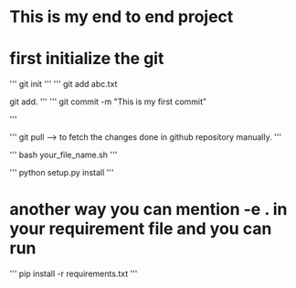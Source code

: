 # This is my end to end project

# first initialize the git
'''
git init
'''
'''
git add abc.txt

git add.
'''
'''
git commit -m "This is my first commit"

'''

'''
git pull --> to fetch the changes done in github repository manually.
'''

'''
bash your_file_name.sh
'''

'''
python setup.py install
'''

# another way you can mention -e . in your requirement file and you can run

'''
pip install -r requirements.txt
'''